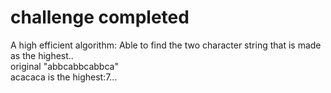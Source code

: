 # challenge completed

A high efficient algorithm: 
    Able to find the two character string that is made as the highest..<br/>
    original "abbcabbcabbca"<br/>
    acacaca is the highest:7...
